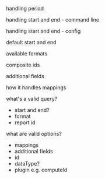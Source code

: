 handling period

handling start and end - command line

handling start and end - config 

default start and end

available formats

composite ids 

additional fields

how it handles mappings

what's a valid query?

- start and end?
- format
- report id

what are valid options?

- mappings
- additional fields
- id
- dataType?
- plugin e.g. computeId
